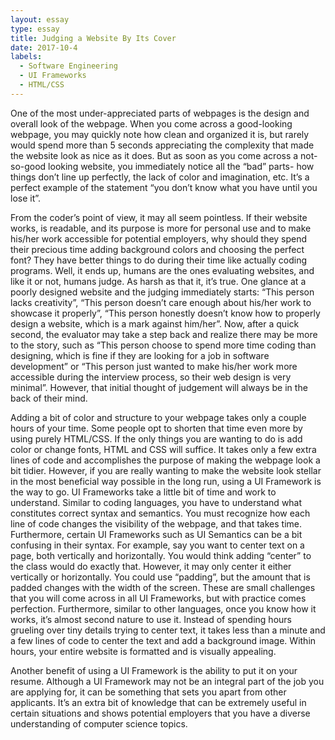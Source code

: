 ```yaml
---
layout: essay
type: essay
title: Judging a Website By Its Cover
date: 2017-10-4
labels:
  - Software Engineering
  - UI Frameworks
  - HTML/CSS
---
```


One of the most under-appreciated parts of webpages is the design and overall look of the webpage. When you come across a good-looking webpage, you may quickly note how clean and organized it is, but rarely would spend more than 5 seconds appreciating the complexity that made the website look as nice as it does. But as soon as you come across a not-so-good looking website, you immediately notice all the “bad” parts- how things don’t line up perfectly, the lack of color and imagination, etc. It’s a perfect example of the statement “you don’t know what you have until you lose it”.

From the coder’s point of view, it may all seem pointless. If their website works, is readable, and its purpose is more for personal use and to make his/her work accessible for potential employers, why should they spend their precious time adding background colors and choosing the perfect font? They have better things to do during their time like actually coding programs. Well, it ends up, humans are the ones evaluating websites, and like it or not, humans judge. As harsh as that it, it’s true. One glance at a poorly designed website and the judging immediately starts: “This person lacks creativity”, “This person doesn’t care enough about his/her work to showcase it properly”, “This person honestly doesn’t know how to properly design a website, which is a mark against him/her”. Now, after a quick second, the evaluator may take a step back and realize there may be more to the story, such as “This person choose to spend more time coding than designing, which is fine if they are looking for a job in software development” or “This person just wanted to make his/her work more accessible during the interview process, so their web design is very minimal”. However, that initial thought of judgement will always be in the back of their mind.

Adding a bit of color and structure to your webpage takes only a couple hours of your time. Some people opt to shorten that time even more by using purely HTML/CSS. If the only things you are wanting to do is add color or change fonts, HTML and CSS will suffice. It takes only a few extra lines of code and accomplishes the purpose of making the webpage look a bit tidier. However, if you are really wanting to make the website look stellar in the most beneficial way possible in the long run, using a UI Framework is the way to go.
UI Frameworks take a little bit of time and work to understand. Similar to coding languages, you have to understand what constitutes correct syntax and semantics. You must recognize how each line of code changes the visibility of the webpage, and that takes time. Furthermore, certain UI Frameworks such as UI Semantics can be a bit confusing in their syntax. For example, say you want to center text on a page, both vertically and horizontally. You would think adding “center” to the class would do exactly that. However, it may only center it either vertically or horizontally. You could use “padding”, but the amount that is padded changes with the width of the screen. These are small challenges that you will come across in all UI Frameworks, but with practice comes perfection. Furthermore, similar to other languages, once you know how it works, it’s almost second nature to use it. Instead of spending hours grueling over tiny details trying to center text, it takes less than a minute and a few lines of code to center the text and add a background image. Within hours, your entire website is formatted and is visually appealing. 

Another benefit of using a UI Framework is the ability to put it on your resume. Although a UI Framework may not be an integral part of the job you are applying for, it can be something that sets you apart from other applicants. It’s an extra bit of knowledge that can be extremely useful in certain situations and shows potential employers that you have a diverse understanding of computer science topics.
